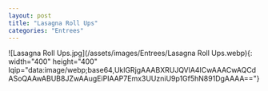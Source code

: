 ```yaml
---
layout: post
title: "Lasagna Roll Ups"
categories: "Entrees"
---
```

![Lasagna Roll Ups.jpg](/assets/images/Entrees/Lasagna Roll Ups.webp){: width="400" height="400" lqip="data:image/webp;base64,UklGRjgAAABXRUJQVlA4ICwAAACwAQCdASoQAAwABUB8JZwAAugEiPIAAP7Emx3UUzniU9p1Gf5hN891DgAAAA=="}

